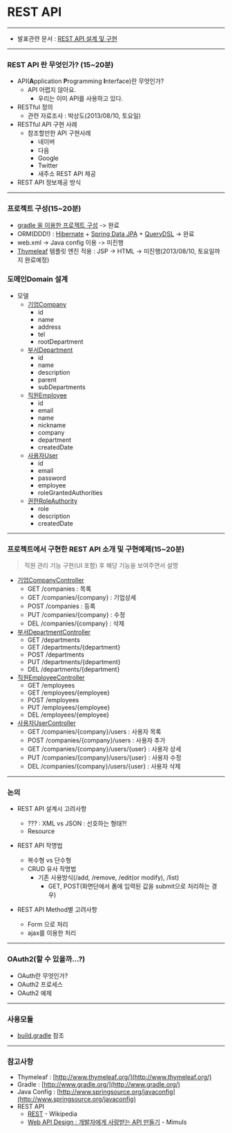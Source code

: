 REST API
===================

*****

* 발표관련 문서 : [REST API 설계 및 구현](https://docs.google.com/file/d/0Bz1yn-FO3HI7VXdtQ3k2NmZMU0E/edit?usp=sharing)

*****

### REST API 란 무엇인가? (15~20분)
* API(**A**pplication **P**rogramming **I**nterface)란 무엇인가?
	* API 어렵지 않아요.
		- 우리는 이미 API를 사용하고 있다.
* RESTful 정의
	* 관련 자료조사 : 박상도(2013/08/10, 토요일)
* RESTful API 구현 사례
	* 참조할만한 API 구현사례
		- 네이버
		- 다음
		- Google
		- Twitter
		- 새주소 REST API 제공
* REST API 정보제공 방식

*****

### 프로젝트 구성(15~20분)
* [gradle 을 이용한 프로젝트 구성](https://github.com/ihoneymon/rest-api-study/blob/master/build.gradle)  -> 완료
* ORM(DDD!) : [Hibernate](http://www.hibernate.org/) + [Spring Data JPA](http://www.springsource.org/spring-data/jpa) + [QueryDSL](http://www.querydsl.com/) -> 완료
* web.xml -> Java config 이용 -> 미진행
* [Thymeleaf](http://www.thymeleaf.org/) 템플릿 엔진 적용 : JSP -> HTML -> 미진행(2013/08/10, 토요일까지 완료예정)

### 도메인Domain 설계
* 모델
	* [기업Company](https://github.com/ihoneymon/rest-api-study/blob/master/src/main/java/net/slipp/rest/domain/Company.java)
		- id
		- name
		- address
		- tel
		- rootDepartment
    * [부서Department](https://github.com/ihoneymon/rest-api-study/blob/master/src/main/java/net/slipp/rest/domain/Department.java)
        - id
        - name
        - description
        - parent
        - subDepartments
	* [직원Employee](https://github.com/ihoneymon/rest-api-study/blob/master/src/main/java/net/slipp/rest/domain/Employee.java)
		- id
		- email
		- name
		- nickname
		- company
		- department
		- createdDate
	* [사용자User](https://github.com/ihoneymon/rest-api-study/blob/master/src/main/java/net/slipp/rest/domain/User.java)
	    - id
	    - email
	    - password
	    - employee
	    - roleGrantedAuthorities
	* [권한RoleAuthority](https://github.com/ihoneymon/rest-api-study/blob/master/src/main/java/net/slipp/rest/domain/RoleAuthority.java)
	    - role
	    - description
	    - createdDate

*****

### 프로젝트에서 구현한 REST API 소개 및 구현예제(15~20분)
> 직원 관리 기능 구현(UI 포함) 후 해당 기능을 보여주면서 설명

* [기업CompanyController](https://github.com/ihoneymon/rest-api-study/blob/master/src/main/java/net/slipp/rest/controller/CompanyController.java)
	* GET /companies : 목록
	* GET /companies/{company} : 기업상세
	* POST /companies : 등록
	* PUT /companies/{company} : 수정
	* DEL /companies/{company} : 삭제
* [부서DepartmentController](https://github.com/ihoneymon/rest-api-study/blob/master/src/main/java/net/slipp/rest/controller/DepartmentController.java)
	* GET /departments
	* GET /departments/{department}
	* POST /departments
	* PUT /departments/{department}
	* DEL /departments/{department}
* [직원EmployeeController](https://github.com/ihoneymon/rest-api-study/blob/master/src/main/java/net/slipp/rest/controller/EmployeeController.java)
	* GET /employees
	* GET /employees/{employee}
	* POST /employees
	* PUT /employees/{employee}
	* DEL /employees/{employee}
* [사용자UserController](https://github.com/ihoneymon/rest-api-study/blob/master/src/main/java/net/slipp/rest/controller/UserController.java)
	* GET /companies/{company}/users : 사용자 목록
	* POST /companies/{company}/users : 사용자 추가
	* GET /companies/{company}/users/{user} : 사용자 상세
	* PUT /companies/{company}/users/{user} : 사용자 수정
	* DEL /companies/{company}/users/{user} : 사용자 삭제

*****

### 논의
* REST API 설계시 고려사항
	- ??? : XML vs JSON : 선호하는 형태?!
	- Resource

* REST API 작명법
	* 복수형 vs 단수형
	* CRUD 유사 작명법
		- 기존 사용방식(/add, /remove, /edit(or modify), /list)
			- GET, POST(화면단에서 폼에 입력된 값을 submit으로 처리하는 경우)

* REST API Method별 고려사항
	- Form 으로 처리
	- ajax를 이용한 처리

***** 

### OAuth2(할 수 있을까...?)
* OAuth란 무엇인가?
* OAuth2 프로세스
* OAuth2 예제

*****

### 사용모듈
* [build.gradle](https://github.com/ihoneymon/rest-api-study/blob/master/build.gradle) 참조 

*****

### 참고사항
* Thymeleaf : [http://www.thymeleaf.org/](http://www.thymeleaf.org/)
* Gradle : [http://www.gradle.org/](http://www.gradle.org/)
* Java Config : [http://www.springsource.org/javaconfig](http://www.springsource.org/javaconfig)
* REST API
    * [REST](http://ko.wikipedia.org/wiki/REST) - Wikipedia
    * [Web API Design : 개발자에게 사랑받는 API 만들기](http://www.mimul.com/pebble/default/2012/08/07/1344315512542.html) - Mimuls